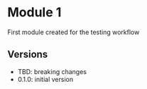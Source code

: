 # Module 1

First module created for the testing workflow

## Versions
- TBD: breaking changes
- 0.1.0: initial version
